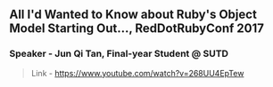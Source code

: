 ## All I'd Wanted to Know about Ruby's Object Model Starting Out...,  RedDotRubyConf 2017

### Speaker - Jun Qi Tan, Final-year Student @ SUTD

> Link - https://www.youtube.com/watch?v=268UU4EpTew